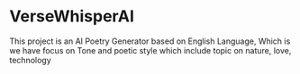 ﻿# VerseWhisperAI
This project is an AI Poetry Generator based on English Language, Which is we have focus on Tone and poetic style which include topic on nature, love, technology

